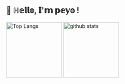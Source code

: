 ## 👋 ℍ𝕖𝕝𝕝𝕠, 𝕀'𝕞 𝕡𝕖𝕪𝕠 !

<!--
**pppeyo38/pppeyo38** is a ✨ _special_ ✨ repository because its `README.md` (this file) appears on your GitHub profile.

Here are some ideas to get you started:

- 🔭 I’m currently working on ...
- 🌱 I’m currently learning ...
- 👯 I’m looking to collaborate on ...
- 🤔 I’m looking for help with ...
- 💬 Ask me about ...
- 📫 How to reach me: ...
- 😄 Pronouns: ...
- ⚡ Fun fact: ...
-->

<p align="left"> 
  <img alt="Top Langs" height="150px" src="https://github-readme-stats.vercel.app/api/top-langs/?username=pppeyo38&layout=compact&show_icons=true&theme=midnight-purple" />
  <img alt="github stats" height="150px" src="https://github-readme-stats.vercel.app/api?username=pppeyo38&theme=midnight-purple&show_icons=ture" />
</p>

